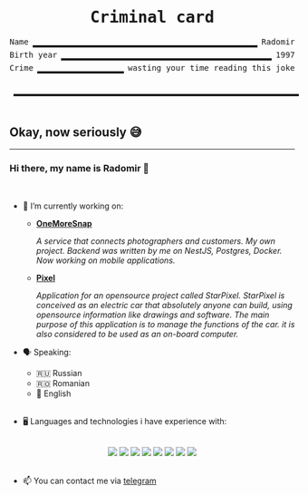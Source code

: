 <style>
.monospace {
    font-family: monospace;
    white-space: nowrap;
}
.dotted-hr {
    border: none;
    margin-left: .5em;
    margin-right: .5em;
    margin-bottom: 0.35em;
    align-self: flex-end;
    border-bottom: .25em dotted;
    width: 100%;
}
.flex {
    display: flex;
}
</style>

<h1 align="center" class="monospace">Criminal card</h1>

<div class="flex monospace">
    Name
        <hr class="dotted-hr"/>
    Radomir
</div>

<div class="flex monospace">
    Birth year
        <hr class="dotted-hr"/>
    1997
</div>

<div class="flex monospace">
    Crime
        <hr class="dotted-hr"/>
    wasting your time reading this joke
</div>
</br>

<hr class="dotted-hr"/>
</br>

## __Okay, now seriously 😅__
---
### Hi there, my name is Radomir 👋
</br>

- 🔭 I’m currently working on:
  * __[OneMoreSnap](https://onemoresnap.com)__
    
    *A service that connects photographers and customers. My own project. Backend was written by me on NestJS, Postgres, Docker. Now working on mobile applications.*
  * __[Pixel](https://github.com/radomir9720/pixel_app_flutter)__
    
    *Application for an opensource project called StarPixel. StarPixel is conceived as an electric car that absolutely anyone can build, using opensource information like drawings and software. The main purpose of this application is to manage the functions of the car. it is also considered to be used as an on-board computer.*


- 🗣 Speaking:

    * 🇷🇺 Russian
    * 🇷🇴 Romanian
    * 🏴󠁧󠁢󠁥󠁮󠁧󠁿 English
</br></br>
- 🖥 Languages and technologies i have experience with:
</br></br>
<div align="center">
    <!-- Dart -->
    <img src="https://img.shields.io/static/v1?label=&message=Dart&style=for-the-badge&logo=dart&color=16579B"></img>
    <!-- Flutter -->
    <img src="https://img.shields.io/static/v1?label=&message=Flutter&style=for-the-badge&logo=flutter&color=62C9F9"></img>
    <!-- NestJS -->
    <img src="https://img.shields.io/static/v1?label=&message=NestJS&style=for-the-badge&logo=nestjs&color=E1234D&logoColor=white"></img>
    <!-- TypeScript -->
    <img src="https://img.shields.io/static/v1?label=&message=Typescript&style=for-the-badge&logo=typescript&color=3178C7&logoColor=white"></img>
    <!-- JavaScript -->
    <img src="https://img.shields.io/static/v1?label=&message=JavaScript&style=for-the-badge&logo=javascript&color=F7E01D&logoColor=white"></img>
    <!-- Postgres -->
    <img src="https://img.shields.io/static/v1?label=&message=PostgreSQL&style=for-the-badge&logo=postgresql&color=336790&logoColor=white"></img>
    <!-- Docker -->
    <img src="https://img.shields.io/static/v1?label=&message=Docker&style=for-the-badge&logo=docker&color=2B8FCF&logoColor=white"></img>
    <!-- Python -->
    <img src="https://img.shields.io/static/v1?label=&message=Python&style=for-the-badge&logo=python&color=FCD546&logoColor=white"></img>
</div></br>

- 📫 You can contact me via [telegram](https://t.me/radomir9720)

<!--
**radomir9720/radomir9720** is a ✨ _special_ ✨ repository because its `README.md` (this file) appears on your GitHub profile.

Here are some ideas to get you started:

- 🔭 I’m currently working on ...
- 🌱 I’m currently learning ...
- 👯 I’m looking to collaborate on ...
- 🤔 I’m looking for help with ...
- 💬 Ask me about ...
- 📫 How to reach me: ...
- 😄 Pronouns: ...
- ⚡ Fun fact: ...
-->
